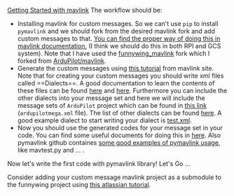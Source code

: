 [Getting Started with mavlink](https://mavlink.io/en/getting_started/)
The workflow should be:
- Installing mavlink for custom messages. So we can't use `pip` to install `pymavlink` and we should fork from the desired mavlink fork and add custom messages to that. [You can find the proper way of doing this in mavlink documentation.](https://mavlink.io/en/mavgen_python/#generate-a-custom-mavlink-dialect) (I think we should do this in both RPI and GCS system). Note that I have used the [funnywing_mavlink](https://github.com/amirrezasadeqi/funnywing_mavlink) fork which I forked from [ArduPilot/mavlink](https://github.com/ArduPilot/mavlink).
- Generate the custom messages using [this tutorial](https://mavlink.io/en/getting_started/generate_libraries.html) from mavlink site. Note that for creating your custom messages you should write xml files called ==Dialects==. A good documentation to learn the contents of these files can be found [here](https://mavlink.io/en/guide/define_xml_element.html) and [here](https://mavlink.io/en/guide/xml_schema.html). Furthermore you can include the other dialects into your message set and here we will include the message sets of `ArduPilot` project which can be found in [this link](https://mavlink.io/en/messages/ardupilotmega.html) (`ardupilotmega.xml` file). The list of other dialects can be found [here](https://mavlink.io/en/messages/#dialects). A good example dialect to start writing your dialect is [test.xml](https://github.com/ArduPilot/mavlink/blob/master/message_definitions/v1.0/test.xml).
- Now you should use the generated codes for your message set in your code. You can find some useful documents for doing this in [here](https://mavlink.io/en/mavgen_python/#using-the-python-mavlink-libraries). Also pymavlink github containes [some good examples of pymavlink usage](https://github.com/ArduPilot/pymavlink/tree/master/examples), like mavtest.py and ... .

Now let's write the first code with pymavlink library! Let's Go ...

Consider adding your custom message mavlink project as a submodule to the funnywing project using [this atlassian tutorial](https://www.atlassian.com/git/tutorials/git-submodule).


